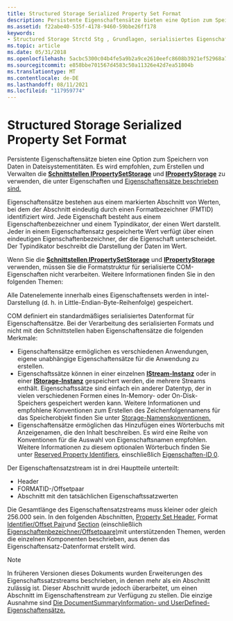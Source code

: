 ```yaml
---
title: Structured Storage Serialized Property Set Format
description: Persistente Eigenschaftensätze bieten eine Option zum Speichern von Daten in Dateisystementitäten. Es wird empfohlen, zum Erstellen und Verwalten die Schnittstellen IPropertySetStorage und IPropertyStorage zu verwenden, die unter Eigenschaften und Eigenschaftensätze beschrieben sind.
ms.assetid: f22abe40-535f-4178-9460-59bbe26ff178
keywords:
- Structured Storage Strctd Stg , Grundlagen, serialisiertes Eigenschaftensatzformat
ms.topic: article
ms.date: 05/31/2018
ms.openlocfilehash: 5acbc5300c04b4fe5a9b2a9ce2610eefc8608b3921ef52968a7165c4362ff7cd
ms.sourcegitcommit: e858bbe701567d4583c50a11326e42d7ea51804b
ms.translationtype: MT
ms.contentlocale: de-DE
ms.lasthandoff: 08/11/2021
ms.locfileid: "117959774"
---
```

# <a name="structured-storage-serialized-property-set-format"></a>Structured Storage Serialized Property Set Format

Persistente Eigenschaftensätze bieten eine Option zum Speichern von Daten in Dateisystementitäten. Es wird empfohlen, zum Erstellen und Verwalten die [**Schnittstellen IPropertySetStorage**](/windows/desktop/api/Propidl/nn-propidl-ipropertysetstorage) und [**IPropertyStorage**](/windows/desktop/api/Propidl/nn-propidl-ipropertystorage) zu verwenden, die unter Eigenschaften und [Eigenschaftensätze beschrieben sind.](properties-and-property-sets.md)

Eigenschaftensätze bestehen aus einem markierten Abschnitt von Werten, bei dem der Abschnitt eindeutig durch einen Formatbezeichner (FMTID) identifiziert wird. Jede Eigenschaft besteht aus einem Eigenschaftenbezeichner und einem Typindikator, der einen Wert darstellt. Jeder in einem Eigenschaftensatz gespeicherte Wert verfügt über einen eindeutigen Eigenschaftenbezeichner, der die Eigenschaft unterscheidet. Der Typindikator beschreibt die Darstellung der Daten im Wert.

Wenn Sie die [**Schnittstellen IPropertySetStorage**](/windows/desktop/api/Propidl/nn-propidl-ipropertysetstorage) und [**IPropertyStorage**](/windows/desktop/api/Propidl/nn-propidl-ipropertystorage) verwenden, müssen Sie die Formatstruktur für serialisierte COM-Eigenschaften nicht verarbeiten. Weitere Informationen finden Sie in den folgenden Themen:

Alle Datenelemente innerhalb eines Eigenschaftensets werden in intel-Darstellung (d. h. in Little-Endian-Byte-Reihenfolge) gespeichert.

COM definiert ein standardmäßiges serialisiertes Datenformat für Eigenschaftensätze. Bei der Verarbeitung des serialisierten Formats und nicht mit den Schnittstellen haben Eigenschaftensätze die folgenden Merkmale:

-   Eigenschaftensätze ermöglichen es verschiedenen Anwendungen, eigene unabhängige Eigenschaftensätze für die Anwendung zu erstellen.
-   Eigenschaftssätze können in einer einzelnen [**IStream-Instanz**](/windows/desktop/api/Objidl/nn-objidl-istream) oder in einer [**IStorage-Instanz**](/windows/desktop/api/Objidl/nn-objidl-istorage) gespeichert werden, die mehrere Streams enthält. Eigenschaftssätze sind einfach ein anderer Datentyp, der in vielen verschiedenen Formen eines In-Memory- oder On-Disk-Speichers gespeichert werden kann. Weitere Informationen und empfohlene Konventionen zum Erstellen des Zeichenfolgennamens für das Speicherobjekt finden Sie unter [Storage-Namenskonventionen.](storage-object-naming-conventions.md)
-   Eigenschaftensätze ermöglichen das Hinzufügen eines Wörterbuchs mit Anzeigenamen, die den Inhalt beschreiben. Es wird eine Reihe von Konventionen für die Auswahl von Eigenschaftsnamen empfohlen. Weitere Informationen zu diesem optionalen Wörterbuch finden Sie unter [Reserved Property Identifiers](reserved-property-identifiers.md), einschließlich [Eigenschaften-ID 0](/windows/desktop/Stg/reserved-property-identifiers).

Der Eigenschaftensatzstream ist in drei Hauptteile unterteilt:

-   Header
-   FORMATID-/Offsetpaar
-   Abschnitt mit den tatsächlichen Eigenschaftssatzwerten

Die Gesamtlänge des Eigenschaftensatzstreams muss kleiner oder gleich 256.000 sein. In den folgenden Abschnitten, [Property Set Header](property-set-header.md), Format [Identifier/Offset Pair](format-identifier-offset-pair.md)und [Section](section.md) (einschließlich [Eigenschaftenbezeichner/Offsetpaare)](property-identifiers-offset-pairs.md)mit unterstützenden Themen, werden die einzelnen Komponenten beschrieben, aus denen das Eigenschaftensatz-Datenformat erstellt wird.

> [!Note]  
> In früheren Versionen dieses Dokuments wurden Erweiterungen des Eigenschaftssatzstreams beschrieben, in denen mehr als ein Abschnitt zulässig ist. Dieser Abschnitt wurde jedoch überarbeitet, um einen Abschnitt im Eigenschaftenstream zur Verfügung zu stellen. Die einzige Ausnahme sind [Die DocumentSummaryInformation- und UserDefined-Eigenschaftensätze.](the-documentsummaryinformation-and-userdefined-property-sets.md)

 

 

 